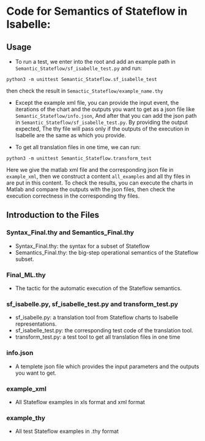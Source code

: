  
# Code for Semantics of Stateflow in Isabelle:

## Usage
* To run a test, we enter into the root and add an example path in ```Semantic_Stateflow/sf_isabelle_test.py``` and run:

```python3 -m unittest Semantic_Stateflow.sf_isabelle_test```

then check the result in ```Semactic_Stateflow/example_name.thy```

* Except the example xml file, you can provide the input event, the iterations of the chart and the outputs you want to get as a json file like ```Semantic_Stateflow/info.json```, And after that you can add the json path in ```Semantic_Stateflow/sf_isabelle_test.py```. By providing the output expected, The thy file will pass only if the outputs of the execution in Isabelle are the same as which you provide.

* To get all translation files in one time, we can run:

```python3 -m unittest Semantic_Stateflow.transform_test ```

Here we give the matlab xml file and the corresponding json file in ```example_xml```, then we construct a content ```all_examples``` and all thy files in are put in this content. To check the results, you can execute the charts in Matlab and compare the outputs with the json files, then check the execution correctness in the corresponding thy files.

## Introduction to the Files

### Syntax_Final.thy and Semantics_Final.thy
* Syntax_Final.thy: the syntax for a subset of Stateflow
* Semantics_Final.thy: the big-step operational semantics of the Stateflow subset.

### Final_ML.thy
* The tactic for the automatic execution of the Stateflow semantics.

### sf_isabelle.py, sf_isabelle_test.py and transform_test.py
* sf_isabelle.py: a translation tool from Stateflow charts to Isabelle representations.
* sf_isabelle_test.py: the corresponding test code of the translation tool.
* transform_test.py: a test tool to get all translation files in one time

### info.json
* A templete json file which provides the input parameters and the outputs you want to get.

### example_xml
* All Stateflow examples in xls format and xml format

### example_thy
* All test Stateflow examples in .thy format


